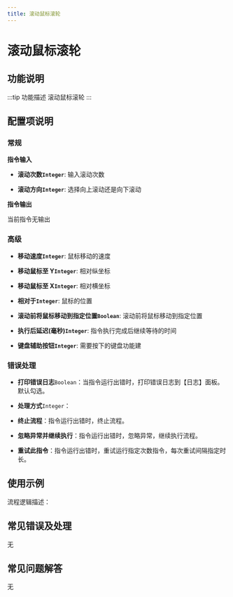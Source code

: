 ```yaml
---
title: 滚动鼠标滚轮
---
```


# 滚动鼠标滚轮

## 功能说明

:::tip 功能描述
滚动鼠标滚轮
:::

## 配置项说明

### 常规

**指令输入**

- **滚动次数`Integer`**: 输入滚动次数

- **滚动方向`Integer`**: 选择向上滚动还是向下滚动


**指令输出**

当前指令无输出

### 高级

- **移动速度`Integer`**: 鼠标移动的速度

- **移动鼠标至 Y`Integer`**: 相对纵坐标

- **移动鼠标至 X`Integer`**: 相对横坐标

- **相对于`Integer`**: 鼠标的位置

- **滚动前将鼠标移动到指定位置`Boolean`**: 滚动前将鼠标移动到指定位置

- **执行后延迟(毫秒)`Integer`**: 指令执行完成后继续等待的时间

- **键盘辅助按钮`Integer`**: 需要按下的键盘功能建

### 错误处理

- **打印错误日志**`Boolean`：当指令运行出错时，打印错误日志到【日志】面板。默认勾选。

- **处理方式**`Integer`：

 - **终止流程**：指令运行出错时，终止流程。

 - **忽略异常并继续执行**：指令运行出错时，忽略异常，继续执行流程。

 - **重试此指令**：指令运行出错时，重试运行指定次数指令，每次重试间隔指定时长。

## 使用示例

流程逻辑描述：

## 常见错误及处理

无

## 常见问题解答

无

